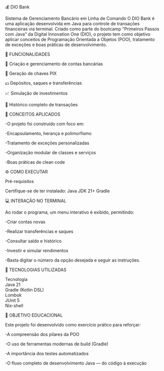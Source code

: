 💰 DIO Bank

Sistema de Gerenciamento Bancário em Linha de Comando
O DIO Bank é uma aplicação desenvolvida em Java para controle de transações financeiras via terminal.
Criado como parte do bootcamp "Primeiros Passos com Java" da Digital Innovation One (DIO), o projeto tem como objetivo aplicar conceitos de Programação Orientada a Objetos (POO), tratamento de exceções e boas práticas de desenvolvimento.


🚀 FUNCIONALIDADES


🏦 Criação e gerenciamento de contas bancárias

🔑 Geração de chaves PIX

💵 Depósitos, saques e transferências

📈 Simulação de investimentos

📜 Histórico completo de transações


🧠 CONCEITOS APLICADOS


-O projeto foi construído com foco em:

-Encapsulamento, herança e polimorfismo

-Tratamento de exceções personalizadas

-Organização modular de classes e serviços

-Boas práticas de clean code


⚙️ COMO EXECUTAR

Pré-requisitos

Certifique-se de ter instalado:
Java JDK 21+
Gradle


💻 INTERAÇÃO NO TERMINAL 


Ao rodar o programa, um menu interativo é exibido, permitindo:

-Criar contas novas

-Realizar transferências e saques

-Consultar saldo e histórico

-Investir e simular rendimentos

-Basta digitar o número da opção desejada e seguir as instruções.

🧰 TECNOLOGIAS UTILIZADAS

Tecnologia	                            
Java 21	                        
Gradle (Kotlin DSL)           
Lombok                            
JUnit 5	                            
Nix-shell	                        

🌟 OBJETIVO EDUCACIONAL 

Este projeto foi desenvolvido como exercício prático para reforçar:

-A compreensão dos pilares da POO

-O uso de ferramentas modernas de build (Gradle)

-A importância dos testes automatizados

-O fluxo completo de desenvolvimento Java — do código à execução

